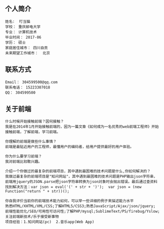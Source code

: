## 个人简介

    姓名:  叮当猫
    学校： 重庆邮电大学
    专业： 计算机技术
    毕业时间： 2017-06
    学历： 硕士
    家庭居住城市： 四川自贡
    未来期望工作城市：  北京

## 联系方式

    Email： 304599500@qq.com
    联系电话： 15223307018
    QQ： 304599500

## 关于前端

    什么时候开始接触前端？因何接触？
    我是在2014年1月开始接触前端的，因为一篇文章《如何成为一名优秀的web前端工程师》开始接触前端，了解前端，学习前端。

    你理解的前端是做些什么事情？
    前端是最贴近用户的工程师，最懂用户的编码者，给用户提供最好的用户体验。

    你为什么要学习前端？
    我对前端比较敢兴趣。

    介绍一个你做过的最复杂的前端项目，其中遇到最困难的技术问题是什么,你如何解决的？
    我做过最复杂的前端项目是"知问网站"，其中遇到最困难的技术问题是PHP输出json字符串，前端用jquery的JSON.parse把json字符串转换为json对象时会抛出错误。最后通过查资料找到解决方法：var json = eval('(' + str + ')');  var json = (new Function("return " + str))(); 

    你自我评价当前你的前端技术能力如何，可以举一些详细的例子来描述能力水平
    熟悉HTML/XHTML/XML/CSS;了解HTML5/CSS3;熟悉JavaScript/Ajax/json/jquery;
    前端性能优化/SEO/可用性可访问性;了解PHP/mysql;SublimeText/PS/firebug/Yslow;
    关注前端新技术/乐于接受新事物
    项目经验：1.知问网站(pc)  2.音乐app(Web App)


